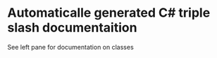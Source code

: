 Automaticalle generated C# triple slash documentaition 
===

See left pane for documentation on classes